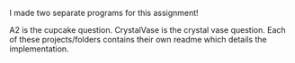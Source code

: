 I made two separate programs for this assignment!

A2 is the cupcake question. CrystalVase is the crystal vase question. Each of these projects/folders contains their own readme which details the implementation.